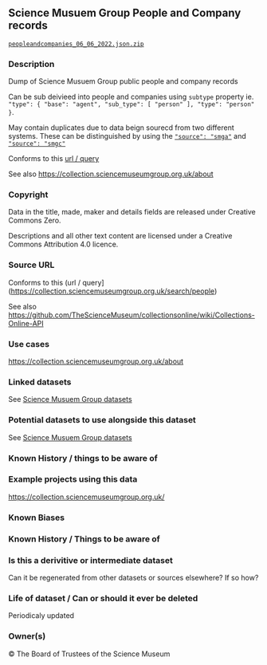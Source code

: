 ## Science Musuem Group People and Company records

[`peopleandcompanies_06_06_2022.json.zip`](peopleandcompanies_06_06_2022.json.zip)

### Description

Dump of Science Musuem Group public people and company records

Can be sub deivieed into people and companies using `subtype` property ie. `"type": { "base": "agent", "sub_type": [ "person" ], "type": "person" }`.

May contain duplicates due to data beign sourecd from two different systems. These can be distinguished by using the [`"source": "smga"`](https://collection.sciencemuseumgroup.org.uk/api/people/ap8/babbage-charles) and [`"source": "smgc"`](https://collection.sciencemuseumgroup.org.uk/api/people/cp36993/charles-babbage)

Conforms to this [url / query](https://collection.sciencemuseumgroup.org.uk/search/people)

See also
https://collection.sciencemuseumgroup.org.uk/about

### Copyright

Data in the title, made, maker and details fields are released under Creative Commons Zero. 

Descriptions and all other text content are licensed under a Creative Commons Attribution 4.0 licence.

### Source URL

Conforms to this (url / query](https://collection.sciencemuseumgroup.org.uk/search/people)

See also
https://github.com/TheScienceMuseum/collectionsonline/wiki/Collections-Online-API


### Use cases

https://collection.sciencemuseumgroup.org.uk/about

### Linked datasets

See [Science Musuem Group datasets](../ReadMe.md#science-musuem-group)

### Potential datasets to use alongside this dataset

See [Science Musuem Group datasets](../ReadMe.md#science-musuem-group)

### Known History / things to be aware of

### Example projects using this data

https://collection.sciencemuseumgroup.org.uk/

### Known Biases

### Known History / Things to be aware of

### Is this a derivitive or intermediate dataset
Can it be regenerated from other datasets or sources elsewhere? If so how?

### Life of dataset / Can or should it ever be deleted

Periodicaly updated

### Owner(s)

&copy; The Board of Trustees of the Science Museum


